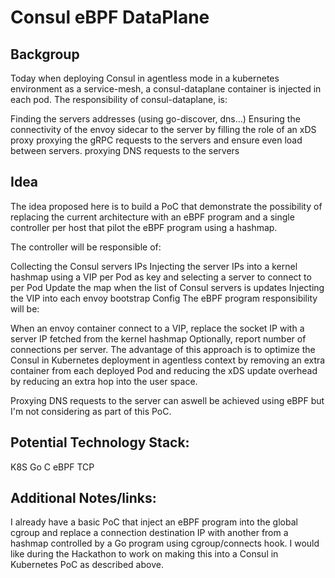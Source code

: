 # Consul eBPF DataPlane
## Backgroup
Today when deploying Consul in agentless mode in a kubernetes environment as a service-mesh, a consul-dataplane container is injected in each pod. The responsibility of consul-dataplane, is:

Finding the servers addresses (using go-discover, dns...)
Ensuring the connectivity of the envoy sidecar to the server by filling the role of an xDS proxy
proxying the gRPC requests to the servers and ensure even load between servers.
proxying DNS requests to the servers

## Idea
The idea proposed here is to build a PoC that demonstrate the possibility of replacing the current architecture with an eBPF program and a single controller per host that pilot the eBPF program using a hashmap.

The controller will be responsible of:

Collecting the Consul servers IPs
Injecting the server IPs into a kernel hashmap using a VIP per Pod as key and selecting a server to connect to per Pod
Update the map when the list of Consul servers is updates
Injecting the VIP into each envoy bootstrap Config
The eBPF program responsibility will be:

When an envoy container connect to a VIP, replace the socket IP with a server IP fetched from the kernel hashmap
Optionally, report number of connections per server.
The advantage of this approach is to optimize the Consul in Kubernetes deployment in agentless context by removing an extra container from each deployed Pod and reducing the xDS update overhead by reducing an extra hop into the user space.

Proxying DNS requests to the server can aswell be achieved using eBPF but I'm not considering as part of this PoC.

## Potential Technology Stack:
K8S
Go
C
eBPF
TCP

## Additional Notes/links:
I already have a basic PoC that inject an eBPF program into the global cgroup and replace a connection destination IP with another from a hashmap controlled by a Go program using cgroup/connects hook.
I would like during the Hackathon to work on making this into a Consul in Kubernetes PoC as described above.

